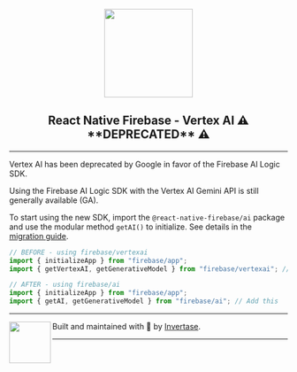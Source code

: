 <p align="center">
  <a href="https://rnfirebase.io">
    <img width="160px" src="https://i.imgur.com/JIyBtKW.png"><br/>
  </a>
  <h2 align="center">React Native Firebase - Vertex AI ⚠️ **DEPRECATED** ⚠️</h2>
</p>

---

Vertex AI has been deprecated by Google in favor of the Firebase AI Logic SDK.

Using the Firebase AI Logic SDK with the Vertex AI Gemini API is still generally available (GA).

To start using the new SDK, import the `@react-native-firebase/ai` package and use the modular method `getAI()` to initialize. See details in the [migration guide](https://firebase.google.com/docs/vertex-ai/migrate-to-latest-sdk).

```javascript
// BEFORE - using firebase/vertexai
import { initializeApp } from "firebase/app";
import { getVertexAI, getGenerativeModel } from "firebase/vertexai"; // Remove this

// AFTER - using firebase/ai
import { initializeApp } from "firebase/app";
import { getAI, getGenerativeModel } from "firebase/ai"; // Add this
```

---

<p>
  <img align="left" width="75px" src="https://static.invertase.io/assets/invertase-logo-small.png">
  <p align="left">
    Built and maintained with 💛 by <a href="https://invertase.io">Invertase</a>.
  </p>
</p>

---

